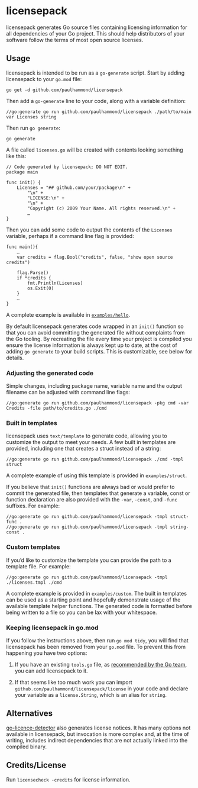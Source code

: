# licensepack

licensepack generates Go source files containing licensing information for all
dependencies of your Go project. This should help distributors of your software
follow the terms of most open source licenses.

## Usage

licensepack is intended to be run as a `go-generate` script. Start by adding
licensepack to your `go.mod` file:

```
go get -d github.com/paulhammond/licensepack
```

Then add a `go-generate` line to your code, along with a variable definition:

```
//go:generate go run github.com/paulhammond/licensepack ./path/to/main
var Licenses string
```

Then run `go generate`:

```
go generate
```

A file called `licenses.go` will be created with contents looking something like
this:

```
// Code generated by licensepack; DO NOT EDIT.
package main

func init() {
	Licenses = "## github.com/your/package\n" +
		"\n" +
		"LICENSE:\n" +
		"\n" +
		"Copyright (c) 2009 Your Name. All rights reserved.\n" +
		…
}
```

Then you can add some code to output the contents of the `Licenses` variable,
perhaps if a command line flag is provided:

```
func main(){
	…
	var credits = flag.Bool("credits", false, "show open source credits")

	flag.Parse()
	if *credits {
		fmt.Println(Licenses)
		os.Exit(0)
	}
	…
}
```

A complete example is available in [`examples/hello`](examples/hello).

By default licensepack generates code wrapped in an `init()` function so that
you can avoid committing the generated file without complaints from the Go
tooling. By recreating the file every time your project is compiled you ensure
the license information is always kept up to date, at the cost of adding
`go generate` to your build scripts. This is customizable, see below for
details.

### Adjusting the generated code

Simple changes, including package name, variable name and the output filename
can be adjusted with command line flags:

```
//go:generate go run github.com/paulhammond/licensepack -pkg cmd -var Credits -file path/to/credits.go ./cmd
```

### Built in templates

licensepack uses `text/template` to generate code, allowing you to customize the
output to meet your needs. A few built in templates are provided, including one
that creates a struct instead of a string:

```
//go:generate go run github.com/paulhammond/licensepack ./cmd -tmpl struct
```

A complete example of using this template is provided in `examples/struct`.

If you believe that `init()` functions are always bad or would prefer to commit
the generated file, then templates that generate a variable, const or function
declaration are also provided with the `-var`, `-const`, and `-func` suffixes.
For example:

```
//go:generate go run github.com/paulhammond/licensepack -tmpl struct-func .
//go:generate go run github.com/paulhammond/licensepack -tmpl string-const .
```

### Custom templates

If you’d like to customize the template you can provide the path to a template
file. For example:

```
//go:generate go run github.com/paulhammond/licensepack -tmpl ./licenses.tmpl ./cmd
```

A complete example is provided in `examples/custom`. The built in templates can
be used as a starting point and hopefully demonstrate usage of the available
template helper functions. The generated code is formatted before being written
to a file so you can be lax with your whitespace.

### Keeping licensepack in go.mod

If you follow the instructions above, then run `go mod tidy`, you will find that
licensepack has been removed from your `go.mod` file. To prevent this from
happening you have two options:

1. If you have an existing `tools.go` file, as [recommended by the Go team][tools],
you can add licensepack to it.

2. If that seems like too much work you can import
`github.com/paulhammond/licensepack/license` in your code and declare your
variable as a `license.String`, which is an alias for `string`.

[tools]: https://github.com/golang/go/issues/25922

## Alternatives

[go-licence-detector](https://github.com/elastic/go-licence-detector) also
generates license notices. It has many options not available in licensepack, but
invocation is more complex and, at the time of writing, includes indirect
dependencies that are not actually linked into the compiled binary.

## Credits/License

Run `licensecheck -credits` for license information.
